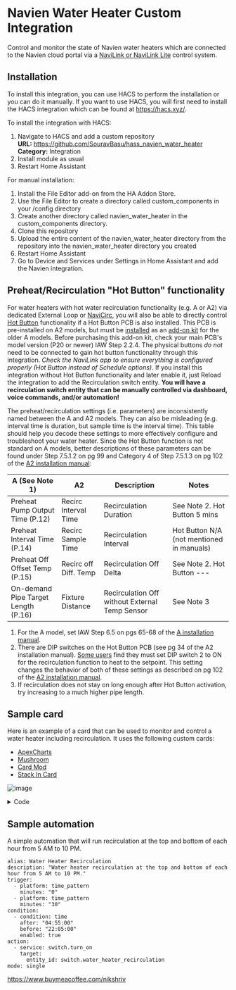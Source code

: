 # Navien Water Heater Custom Integration
Control and monitor the state of Navien water heaters which are connected to the Navien cloud portal via a [NaviLink or NaviLink Lite](https://www.navieninc.com/accessories/navilink) control system.

## Installation
To install this integration, you can use HACS to perform the installation or you can do it manually. If you want to use HACS, you will first need to install the HACS integration which can be found at https://hacs.xyz/. 

To install the integration with HACS:
1. Navigate to HACS and add a custom repository  
    **URL:** https://github.com/SouravBasu/hass_navien_water_heater
    **Category:** Integration
2. Install module as usual
3. Restart Home Assistant

For manual installation:
1. Install the File Editor add-on from the HA Addon Store.
2. Use the File Editor to create a directory called custom_components in your /config directory
3. Create another directory called navien_water_heater in the custom_components directory.
4. Clone this repository
5. Upload the entire content of the navien_water_heater directory from the repository into the navien_water_heater directory you created
6. Restart Home Assistant
7. Go to Device and Services under Settings in Home Assistant and add the Navien integration.

## Preheat/Recirculation "Hot Button" functionality
For water heaters with hot water recirculation functionality (e.g. A or A2) via dedicated External Loop or [NaviCirc](https://www.navieninc.com/accessories/navicirc), you will also be able to directly control [Hot Button](https://www.navieninc.com/accessories/hotbutton) functionality if a Hot Button PCB is also installed. This PCB is pre-installed on A2 models, but must be [installed](https://www.navieninc.com/downloads/hotbutton-installation-instructions-en) as an [add-on kit](https://www.navieninc.com/products/npe-240a/accessories) for the older A models. Before purchasing this add-on kit, check your main PCB's model version (P20 or newer) IAW Step 2.2.4. The physical buttons _do not_ need to be connected to gain hot button functionality through this integration. _Check the NaviLink app to ensure everything is configured properly (Hot Button instead of Schedule options)_. If you install this integration without Hot Button functionality and later enable it, just Reload the integration to add the Recirculation switch entity. **You will have a recirculation switch entity that can be manually controlled via dashboard, voice commands, and/or automation!**

The preheat/recirculation settings (i.e. parameters) are inconsistently named between the A and A2 models. They can also be misleading (e.g. interval time is duration, but sample time is the interval time). This table should help you decode these settings to more effectively configure and troubleshoot your water heater. Since the Hot Button function is not standard on A models, better descriptions of these parameters can be found under Step 7.5.1.2 on pg 99 and Category 4 of Step 7.5.1.3 on pg 102 of the [A2 installation manual](https://www.navieninc.com/downloads/npe-2-installation-and-operation-manual-en):

|    A (See Note 1)     |    A2   | Description | Notes |
| -------- | ------- | ------- |------- |
| Preheat Pump Output Time (P.12) | Recirc Interval Time | Recirculation Duration | See Note 2. Hot Button 5 mins |
| Preheat Interval Time (P.14) | Recirc Sample Time | Recirculation Interval | Hot Button N/A (not mentioned in manuals) |
| Preheat Off Offset Temp (P.15) | Recirc off Diff. Temp | Recirculation Off Delta | See Note 2. Hot Button --- |
| On-demand Pipe Target Length (P.16) | Fixture Distance | Recirculation Off without External Temp Sensor | See Note 3 |

1. For the A model, set IAW Step 6.5 on pgs 65-68 of the [A installation manual](https://www.navieninc.com/downloads/npe-a-s-manuals-installation-manual-en).
2. There are DIP switches on the Hot Button PCB (see pg 34 of the A2 installation manual). [Some users](https://community.home-assistant.io/t/navien-hot-water-heater-navilink/330044/47) find they must set DIP switch 2 to ON for the recirculation function to heat to the setpoint. This setting changes the behavior of both of these settings as described on pg 102 of the [A2 installation manual](https://www.navieninc.com/downloads/npe-2-installation-and-operation-manual-en).
3. If recirculation does not stay on long enough after Hot Button activation, try increasing to a much higher pipe length.

## Sample card
Here is an example of a card that can be used to monitor and control a water heater including recirculation. It uses the following custom cards:
- [ApexCharts](https://github.com/RomRider/apexcharts-card)
- [Mushroom](https://github.com/piitaya/lovelace-mushroom)
- [Card Mod](https://github.com/thomasloven/lovelace-card-mod)
- [Stack In Card](https://github.com/custom-cards/stack-in-card)

![image](https://github.com/GitHubGoody/hass_navien_water_heater/assets/46235745/42b851b3-7a48-4b8e-89b0-b4285a8396bb)

<details><summary>Code</summary>
   
```
- type: custom:stack-in-card
  mode: vertical
  cards:
    - type: custom:stack-in-card
      mode: horizontal
      cards:
        - type: tile
          entity: water_heater.house
          features:
            - type: target-temperature
          tap_action:
            action: toggle
          icon_tap_action:
            action: toggle
        - type: custom:mushroom-entity-card
          entity: switch.water_heater_recirculation
          icon_color: lime
          name: Recirculation
          layout: vertical
          card_mod:
            style: |
              mushroom-shape-icon {
                {% if states('switch.water_heater_recirculation') == 'on' %}
                  --shape-animation: spin 1.5s linear infinite;
                {% else %}
                {% endif %}       
              }
          tap_action:
            action: call-service
            service: switch.turn_on
            target:
              entity_id: switch.water_heater_recirculation
          icon_tap_action:
            action: call-service
            service: switch.turn_on
            target:
              entity_id: switch.water_heater_recirculation
        - type: custom:stack-in-card
          mode: vertical
          cards:
           - type: custom:apexcharts-card
             graph_span: 3h
             header:
               show: true
               title: Water Heater
             yaxis:
               - id: Temperature
                 opposite: true
                 decimals: 0
                 min: 70
                 max: 140
                 apex_config:
                   tickAmount: 7
                   title:
                     text: Temperature
                     style:
                       color: blue
               - id: Flow Rate
                 opposite: true
                 decimals: 0
                 min: 0
                 max: 4
                 apex_config:
                   tickAmount: 4
                   title:
                     text: Flow Rate
                     style:
                       color: green
             apex_config:
               labels:
                 useSeriesColors: true
               chart:
                 height: 300px
               annotations:
                 position: front
                 yaxis:
                   - y: 114 # Adjust this...
                     y2: 116 # ...and this according to your water heater's setpoint. If anyone can make this automatically update, please share ;-)
                     strokeDashArray: 0
                     borderColor: 'red'
                     borderWidth: 0
                     fillColor: 'red'
                     opacity: 0.1
                     offsetX: 0
                     offsetY: -3
                     width: '100%'
                     yAxisIndex: 0
                     label:
                       text: 'Setpoint'
                       borderColor: '#c2c2c2'
                       borderWidth: 1
                       borderRadius: 2
                       textAnchor: 'start'
                       position: 'left'
                       offsetX: 0
                       offsetY: 0
                       style:
                         background: 'red'
                         color: '#c2c2c2'
                         fontSize: '12px'
                         fontWeight: 400
                         padding:
                           left: 5
                           right: 5
                           top: 0
                           bottom: 0
             series:
               - entity: switch.water_heater_power
                 name: Power
                 yaxis_id: Temperature
                 type: area
                 curve: stepline
                 extend_to: now
                 color: green
                 stroke_width: 0
                 opacity: 0.25
                 transform: 'return x === ''on'' ? 72 : 70;'
                 show:
                   in_header: false
                   legend_value: false
               - entity: sensor.water_heater_flow_rate
                 name: Flow Rate
                 yaxis_id: Flow Rate
                 color: green
                 stroke_width: 1
                 curve: stepline
               - entity: switch.water_heater_recirculation
                 name: Recirculation
                 yaxis_id: Temperature
                 type: area
                 curve: stepline
                 extend_to: now
                 color: lime
                 stroke_width: 0
                 opacity: 1.00
                 transform: 'return x === ''on'' ? 74 : 70;'
                 show:
                   in_header: false
                   legend_value: false
               - entity: sensor.water_heater_inlet_temperature
                 name: Inlet
                 yaxis_id: Temperature
                 color: lightblue
                 stroke_width: 2
                 curve: straight
               - entity: sensor.water_heater_outlet_temperature
                 name: Outlet
                 yaxis_id: Temperature
                 color: red
                 stroke_width: 2
                 curve: straight
```

</details>

## Sample automation
A simple automation that will run recirculation at the top and bottom of each hour from 5 AM to 10 PM.

```
alias: Water Heater Recirculation
description: "Water heater recirculation at the top and bottom of each hour from 5 AM to 10 PM."
trigger:
  - platform: time_pattern
    minutes: "0"
  - platform: time_pattern
    minutes: "30"
condition:
  - condition: time
    after: "04:55:00"
    before: "22:05:00"
    enabled: true
action:
  - service: switch.turn_on
    target:
      entity_id: switch.water_heater_recirculation
mode: single
```

https://www.buymeacoffee.com/nikshriv
